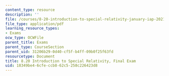 ```yaml
---
content_type: resource
description: ''
file: /courses/8-20-introduction-to-special-relativity-january-iap-2021/18349be46cfeccb862c5258c226423d8_MIT8_20iap21_final_exam.pdf
file_type: application/pdf
learning_resource_types:
- Exams
ocw_type: OCWFile
parent_title: Exams
parent_type: CourseSection
parent_uid: 31206b29-0d40-cf5f-b4ff-09b0f25f63fd
resourcetype: Document
title: 8.20 Introduction to Special Relativity, Final Exam
uid: 18349be4-6cfe-ccb8-62c5-258c226423d8
---
```

